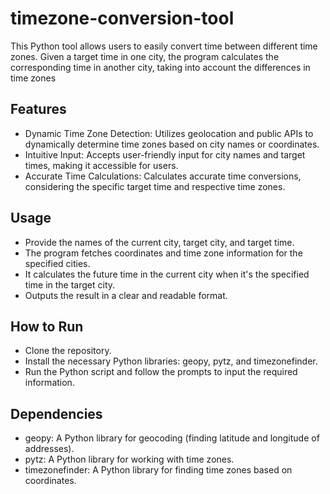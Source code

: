 # timezone-conversion-tool
This Python tool allows users to easily convert time between different time zones. Given a target time in one city, the program calculates the corresponding time in another city, taking into account the differences in time zones

## Features
- Dynamic Time Zone Detection: Utilizes geolocation and public APIs to dynamically determine time zones based on city names or coordinates.
- Intuitive Input: Accepts user-friendly input for city names and target times, making it accessible for users.
- Accurate Time Calculations: Calculates accurate time conversions, considering the specific target time and respective time zones.
## Usage
- Provide the names of the current city, target city, and target time.
- The program fetches coordinates and time zone information for the specified cities.
- It calculates the future time in the current city when it's the specified time in the target city.
- Outputs the result in a clear and readable format.
## How to Run
- Clone the repository.
- Install the necessary Python libraries: geopy, pytz, and timezonefinder.
- Run the Python script and follow the prompts to input the required information.
## Dependencies
- geopy: A Python library for geocoding (finding latitude and longitude of addresses).
- pytz: A Python library for working with time zones.
- timezonefinder: A Python library for finding time zones based on coordinates.

